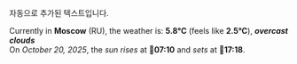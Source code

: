 
자동으로 추가된 텍스트입니다.

<!--START_SECTION:weather:moscow-->
Currently in **Moscow** (RU), the weather is: **5.8°C** (feels like **2.5°C**), ***overcast clouds***<br/>
On *October 20, 2025*, the *sun rises* at 🌅**07:10** and *sets* at 🌇**17:18**.
<!--END_SECTION:weather-->
